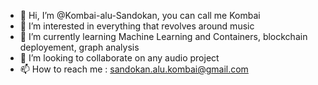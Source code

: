 - 👋 Hi, I’m @Kombai-alu-Sandokan, you can call me Kombai
- 👀 I’m interested in everything that revolves around music
- 🌱 I’m currently learning Machine Learning and Containers, blockchain deployement, graph analysis
- 💞️ I’m looking to collaborate on any audio project
- 📫 How to reach me : sandokan.alu.kombai@gmail.com

<!---
Kombai-alu-Sandokan/Kombai-alu-Sandokan is a ✨ special ✨ repository because its `README.md` (this file) appears on your GitHub profile.
You can click the Preview link to take a look at your changes.
--->
